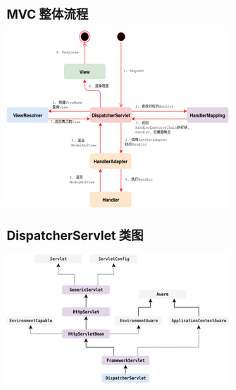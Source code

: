 # MVC 整体流程

<img src='ref/mvc-all.png' height='400px'/>







# DispatcherServlet 类图

<img src='ref/DispacherServlet.png' height='300px'/>
